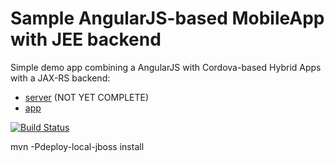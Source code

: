 Sample AngularJS-based MobileApp with JEE backend
===================

Simple demo app combining a AngularJS with Cordova-based Hybrid Apps with a JAX-RS backend:
* [server](https://github.com/hypery2k/angular_cordova_app/tree/master/server) (NOT YET COMPLETE)
* [app](https://github.com/hypery2k/angular_cordova_app/tree/master/app)

[![Build Status](https://server.holisticon.de/jenkins/buildStatus/icon?job=ngJEE)](https://server.holisticon.de/jenkins/job/ngJEE/)

mvn -Pdeploy-local-jboss install
